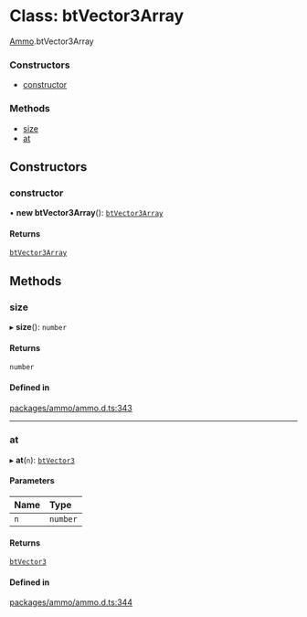 # Class: btVector3Array

[Ammo](../modules/Ammo.md).btVector3Array

### Constructors

- [constructor](Ammo.btVector3Array.md#constructor)

### Methods

- [size](Ammo.btVector3Array.md#size)
- [at](Ammo.btVector3Array.md#at)

## Constructors

### constructor

• **new btVector3Array**(): [`btVector3Array`](Ammo.btVector3Array.md)

#### Returns

[`btVector3Array`](Ammo.btVector3Array.md)

## Methods

### size

▸ **size**(): `number`

#### Returns

`number`

#### Defined in

[packages/ammo/ammo.d.ts:343](https://github.com/Orillusion/orillusion/blob/main/packages/ammo/ammo.d.ts#L343)

___

### at

▸ **at**(`n`): [`btVector3`](Ammo.btVector3.md)

#### Parameters

| Name | Type |
| :------ | :------ |
| `n` | `number` |

#### Returns

[`btVector3`](Ammo.btVector3.md)

#### Defined in

[packages/ammo/ammo.d.ts:344](https://github.com/Orillusion/orillusion/blob/main/packages/ammo/ammo.d.ts#L344)
